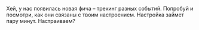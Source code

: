 Хей, у нас появилась новая фича – трекинг разных событий.
Попробуй и посмотри, как они связаны с твоим настроением. Настройка займет пару минут. Настраиваем?